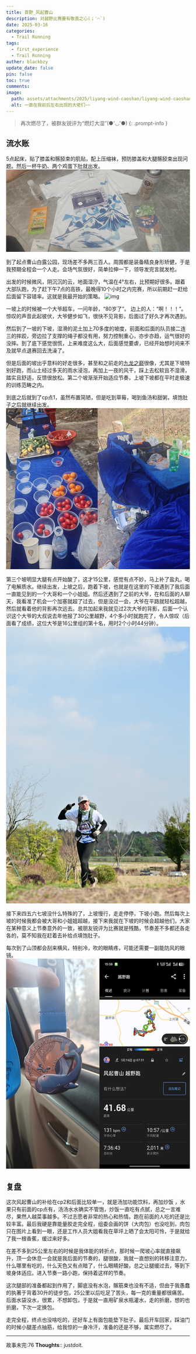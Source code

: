 ```yaml
---
title: 首野_风起曹山
description: 对越野比赛要有敬畏之心(；′⌒`)
date: 2025-03-16
categories:
  - Trail Running
tags:
  - first_experience
  - Trail Running
auther: blackbzy
update_date: false
pin: false
toc: true
comments: 
image:
  path: assets/attachments/2025/liyang-wind-caoshan/liyang-wind-caoshan01.jpg
  alt: 一直在我前后左右出现的大佬们~~
---
```


> 再次燃尽了，被群友锐评为“燃灯大湿”(●'◡'●)
{: .prompt-info }

## 流水账
5点起床，贴了膝盖和髂胫束的肌贴，配上压缩袜，预防膝盖和大腿髂胫束出现问题。然后一杯牛奶、两个鸡蛋下肚就出发。
![img](assets/attachments/2025/liyang-wind-caoshan/liyang-wind-caoshan02.jpg)

到了起点曹山白露公园，现场差不多两三百人。周围都是装备精良身形矫健，于是我预期全程会一个人走。会场气氛很好，简单拉伸一下，领导发完言就发枪。

出发的时候微风，阴沉沉的云，地面湿泞，气温在4°左右，比预期好很多。跟着大部队跑，为了赶下午7点的高铁，最晚得10个小时之内完赛，所以前期赶一赶给后面留下容错率。这就是我最开始的策略。
![img](assets/attachments/2025/liyang-wind-caoshan/liyang-wind-caoshan04.jpg)

一坡上的时候被一个大爷超车，一问年龄，“80岁了”。
边上的人：“啊！！！”。
惊叹的声音此起彼伏，大爷健步如飞，很快不见背影，后面过了好久才再次遇到。

然后到了一坡的下坡，湿滑的泥土加上70多度的坡度，前面和后面的队员接二连三的摔跤，旁边拉了支撑的绳子都没有用，努力控制重心，亦步亦趋，运气很好的没摔。到了底下感觉很慌，上来难度这么大，后面感觉要虐，已经开始想时间来不及就早点退赛回去洗澡了。

但是后面的坡出乎意料的好走很多，甚至和之前走的[九龙之巅](/posts/nine-dragon-top)很像，尤其是下坡特别好跑，而山土经过多天的雨水浸泡，再加上一夜的风干，踩上去松软且不湿滑，踏实且舒适，反馈很放松。第二个坡渐渐开始适应节奏，上坡下坡都在平时走极速的训练范畴之内。

到底之后就到了cp点1，虽然布置简陋，但是吃到草莓，喝到鱼汤和甜粥，填饱肚子之后就继续出发。
![img](assets/attachments/2025/liyang-wind-caoshan/liyang-wind-caoshan03.jpg)

第三个坡明显大腿有点开始酸了，这才15公里，感觉有点不妙，马上补了盐丸，喝了电解质水。继续出发，上坡之后，跑着下坡，也就是在这里的下坡遇到了我后面一直能见到的一个大哥和一个小姐姐。然后还遇到了之前的大爷，在和后面的人聊天，我看准了机会一个加塞就超了过去，但是没过一会，大爷在平路就轻松超越，然后就看着他的背影再次远去。总共加起来我就见过2次大爷的背影，后面一个认识这个大爷的大叔说去年他报了30公里越野，4个多小时就跑完了，令人惊叹（后面看了成绩，这位大爷是16公里组的第十名，用时2个小时44分钟）。
![img](assets/attachments/2025/liyang-wind-caoshan/liyang-wind-caoshan05.jpeg)

接下来四五六七坡没什么特殊的了，上坡慢行，走走停停，下坡小跑。然后每次上坡的时候我都会被大哥和小姐姐超越，接下来我就在下坡的时候会超越他们，大家在某种意义上节奏意外的一致，被朋友锐评为比赛就是残酷，节奏差不多都还各走各的，莫不知我在赶着去补给点填饱肚子。

每次到了山顶都会刮来横风，特别冷，吹的眼睛疼，可能还需要一副能防风的眼镜。
![img](assets/attachments/2025/liyang-wind-caoshan/liyang-wind-caoshan06.jpg)

## 复盘
这次风起曹山的补给在cp2和后面比较单一，就是汤加功能饮料，再加炒饭 ，水果只有前面的cp点有，汤汤水水确实不管饱，炒饭一直吃有点腻，总之一言难尽，果然人越菜事越多。不过志愿者非常的热心和热情。跑在前面的人吃的还是比较丰富。最后我硬是靠能量胶走完全程，组委会画的饼（大肉包）也没吃到，肉包只在图片上看到一眼，还是工作人员大姐看我在草坪上晒了会太阳可怜，于是就给了我一根香蕉，缓过来好多。

在差不多到25公里左右的时候是我体能的转折点，那时候一爬坡心率就直接飙升，顶一会休息一会就是我后面的节奏的，腿很酸，我就一直想别的转移注意力，什么哪里有吃的，什么天色又有点暗了，什么眼睛好酸，总之让腿缓过去，等到下坡身体适应。进入节奏一路小跑，保持着这样的节奏。

这次腿部的准备都起到作用了，脚底没有水泡，髂筋束也没有不适，但由于我愚蠢的执著于背着30升的徒步包，25公里以后吃足了苦头，每一克的重量都很痛苦。后面水袋没水，很累，不想卸包，于是就一直用矿泉水瓶灌水，走的折磨，想的也折磨，下次一定换包。

走完全程，终点也没啥吃的，还好车上有面包能垫下肚子。最后开车回家，踩油门的时候小腿差点抽筋，给我惊的一身冷汗，准备的还是不够，属实燃尽了。

---
故事未完:76
**Thoughts**:: justdoit.
